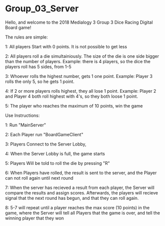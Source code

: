# Group_03_Server


Hello, and welcome to the 2018 Medialogy 3 Group 3 Dice Racing Digital Board game!

The rules are simple:

1: All players Start with 0 points. It is not possible to get less

2: All players roll a die simultainiously. The size of the die is one side bigger than the number of players.
	Example: there is 4 players, so the dice the players roll has 5 sides, from 1-5
	
3: Whoever rolls the highest number, gets 1 one point.
	Example: Player 3 rolls the only 5, so he gets 1 point.
	
4: If 2 or more players rolls highest, they all lose 1 point.
	Example: Player 2 and Player 4 both roll highest with 4's, so they both loose 1 point.
	
5: The player who reaches the maximum of 10 points, win the game 


Use Instructions:

1: Run "MainServer"

2: Each Player run "BoardGameClient"

3: Players Connect to the Server Lobby,

4: When the Server Lobby is full, the game starts

5: Players Will be told to roll the die by pressing "R"

6: When Players have rolled, the result is sent to the server, and the Player can not roll again until next round

7: When the server has recieved a result from each player, the Server will compare the results and assign scores. Afterwards, the 	players will recieve signal that the next round has begun, and that they can roll again.

8: 5-7 will repeat until a player reaches the max score (10 points) in the game, where the Server will tell all Players that the game is over, and tell the winning player that they won  


